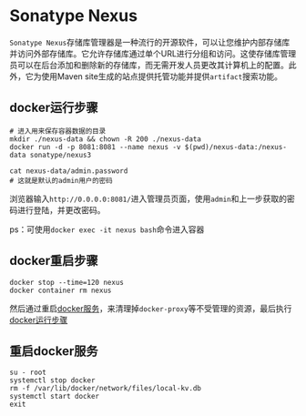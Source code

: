 # Sonatype Nexus

`Sonatype Nexus`存储库管理器是一种流行的开源软件，可以让您维护内部存储库并访问外部存储库。它允许存储库通过单个URL进行分组和访问。这使存储库管理员可以在后台添加和删除新的存储库，而无需开发人员更改其计算机上的配置。此外，它为使用Maven site生成的站点提供托管功能并提供`artifact`搜索功能。

## docker运行步骤

```SHELL
# 进入用来保存容器数据的目录
mkdir ./nexus-data && chown -R 200 ./nexus-data
docker run -d -p 8081:8081 --name nexus -v $(pwd)/nexus-data:/nexus-data sonatype/nexus3
```

```SHELL
cat nexus-data/admin.password
# 这就是默认的admin用户的密码
```

浏览器输入`http://0.0.0.0:8081/`进入管理员页面，使用`admin`和上一步获取的密码进行登陆，并更改密码。

ps：可使用`docker exec -it nexus bash`命令进入容器

## docker重启步骤

```SHELL
docker stop --time=120 nexus
docker container rm nexus
```

然后通过重启[docker服务](#重启docker服务)，来清理掉`docker-proxy`等不受管理的资源，最后执行[docker运行步骤](#docker运行步骤)

## 重启docker服务

```SHELL
su - root
systemctl stop docker
rm -f /var/lib/docker/network/files/local-kv.db
systemctl start docker
exit
```
